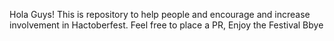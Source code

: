 Hola Guys!
This is repository to help people and encourage and increase involvement in Hactoberfest.
Feel free to place a PR, Enjoy the Festival
Bbye
